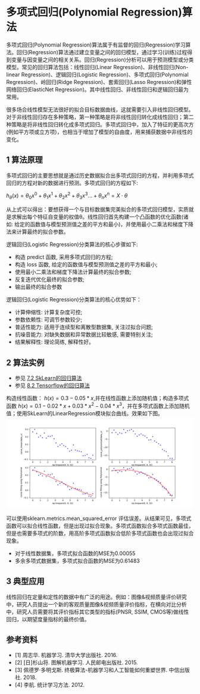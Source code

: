 # 多项式回归(Polynomial Regression)算法

多项式回归(Polynomial Regression)算法属于有监督的回归(Regression)学习算法。回归(Regression)算法通过建立变量之间的回归模型，通过学习(训练)过程得到变量与因变量之间的相关关系。回归(Regression)分析可以用于预测模型或分类模型。常见的回归算法包括：线性回归(Linear Regression)、非线性回归(Non-linear Regression)、逻辑回归(Logistic Regression)、多项式回归(Polynomial Regression)、岭回归(Ridge Regression)、套索回归(Lasso Regression)和弹性网络回归(ElasticNet Regression)。其中线性回归、非线性回归和逻辑回归最为常用。

很多场合线性模型无法很好的拟合目标数据曲线，这就需要引入非线性回归模型。对于非线性回归存在多种策略，第一种策略是将非线性回归转化成线性回归；第二种策略是将非线性回归转化成多项式回归。多项式回归中，加入了特征的更高次方(例如平方项或立方项)，也相当于增加了模型的自由度，用来捕获数据中非线性的变化。

## 1 算法原理

多项式回归的主要思想就是通过历史数据拟合出多项式回归的方程，并利用多项式回归的方程对新的数据进行预测。多项式回归的方程如下:

$h_θ(x)=θ_0x^0+θ_1x^1+θ_2x^2+θ_3x^3...+θ_nx^n= X⋅θ$

从上式可以得出：要想获得一个与目标数据集完美拟合的多项式回归模型，实质就是求解出每个特征自变量的权值θ。线性回归首先构建一个凸函数的优化函数(诸如: 给定的函数值与模型预测值之差的平方和最小)，并使用最小二乘法和梯度下降法来计算最终的拟合参数。

逻辑回归(Logistic Regression)分类算法的核心步骤如下:

- 构造 predict 函数, 采用多项式回归的方程;
- 构造 loss 函数, 给定的函数值与模型预测值之差的平方和最小;
- 使用最小二乘法和梯度下降法计算最终的拟合参数;
- 反复迭代优化最终的拟合参数;
- 输出最终的拟合参数

逻辑回归(Logistic Regression)分类算法的核心优势如下：

- 计算伸缩性: 计算复杂度可控;
- 参数依赖性: 可调节参数较少;
- 普适性能力: 适用于连续型和离散型数据集, 关注过拟合问题;
- 抗噪音能力: 对缺失数据和异常数据比较敏感, 需要特别关注;
- 结果解释性: 理论简练, 解释性好。

## 2 算法实例

- 参见 [7.2 SkLearn的回归算法](../7-ml-sklearn/72-sklearn-regression.md)
- 参见 [8.2 Tensorflow的回归算法](../7-ml-tensorflow/82-tensorflow-regression.md)

构造线性函数： $h(x)=0.3-0.05*x$,并在线性函数上添加随机值；构造多项式函数 $h(x)=0.1-0.02*x+0.03*x^2-0.04*x^3$，并在多项式函数上添加随机值；使用SkLearn的LinearRegression模块拟合曲线。效果如下图。
![用PolynomialFeatures拟合线性函数和多项式函数](../images/4-polynomial-regression-camp.png)

可以使用sklearn.metrics.mean_squared_error 评估误差。从结果可见，多项式函数可以拟合线性函数，但是出现过拟合现象。多项式函数拟合多项式函数最佳，但是也需要多项式的阶数，用高阶多项式函数拟合低阶多项式函数也会出现过拟合现象。

- 对于线性数据集，多项式拟合函数的MSE为0.00055
- 多余多项式数据集，多项式拟合函数的MSE为0.61483

## 3 典型应用

线性回归在定量和定性的数据中有广泛的用途。例如：图像&视频质量评价研究中，研究人员提出一个新的客观质量图像&视频质量评价指标，在横向对比分析中，研究人员需要将其评价指标其它类型的指标(PNSR, SSIM, CMOS等)做线性回归，以期望度量指标的最终价值。

## 参考资料

- [1] 周志华. 机器学习. 清华大学出版社. 2016.
- [2] [日]杉山将. 图解机器学习. 人民邮电出版社. 2015.
- [3] 佩德罗·多明戈斯. 终极算法-机器学习和人工智能如何重塑世界. 中信出版社. 2018.
- [4] 李航. 统计学习方法. 2012.